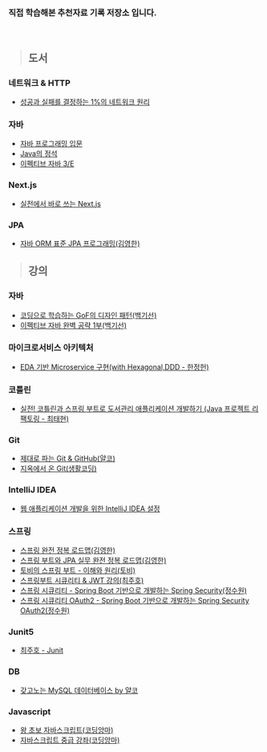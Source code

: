 ### 직접 학습해본 추천자료 기록 저장소 입니다.
<br>



> ## 도서

### 네트워크 & HTTP
- [성공과 실패를 결정하는 1%의 네트워크 원리](http://www.kyobobook.co.kr/product/detailViewKor.laf?ejkGb=KOR&mallGb=KOR&barcode=9788931556742&orderClick=LEa&Kc=)

### 자바
- [자바 프로그래밍 입문](https://product.kyobobook.co.kr/detail/S000001817902)
- [Java의 정석](http://www.kyobobook.co.kr/product/detailViewKor.laf?ejkGb=KOR&mallGb=KOR&barcode=9788994492032&orderClick=LEa&Kc=)
- [이펙티브 자바 3/E](https://product.kyobobook.co.kr/detail/S000001033066)

### Next.js
- [실전에서 바로 쓰는 Next.js](https://product.kyobobook.co.kr/detail/S000200619806)

### JPA
- [자바 ORM 표준 JPA 프로그래밍(김영한)](https://product.kyobobook.co.kr/detail/S000000935744)

> ## 강의

### 자바
- [코딩으로 학습하는 GoF의 디자인 패턴(백기선)](https://www.inflearn.com/course/%EB%94%94%EC%9E%90%EC%9D%B8-%ED%8C%A8%ED%84%B4#curriculum)
- [이펙티브 자바 완벽 공략 1부(백기선)](https://www.inflearn.com/course/%EC%9D%B4%ED%8E%99%ED%8B%B0%EB%B8%8C-%EC%9E%90%EB%B0%94-1#curriculum)

### 마이크로서비스 아키텍처
- [EDA 기반 Microservice 구현(with Hexagonal,DDD - 한정헌)](https://www.inflearn.com/course/eda%EA%B8%B0%EB%B0%98-%EB%A7%88%EC%9D%B4%ED%81%AC%EB%A1%9C%EC%84%9C%EB%B9%84%EC%8A%A4%EA%B5%AC%ED%98%84#curriculum)

### 코틀린
- [실전! 코틀린과 스프링 부트로 도서관리 애플리케이션 개발하기 (Java 프로젝트 리팩토링 - 최태현)](https://www.inflearn.com/course/java-to-kotlin-2#curriculum)

### Git
- [제대로 파는 Git & GitHub(얄코)](https://www.inflearn.com/course/%EC%A0%9C%EB%8C%80%EB%A1%9C-%ED%8C%8C%EB%8A%94-%EA%B9%83#curriculum)
- [지옥에서 온 Git(생활코딩)](https://www.inflearn.com/course/%EC%A7%80%EC%98%A5%EC%97%90%EC%84%9C-%EC%98%A8-git#curriculum)

### IntelliJ IDEA
- [웹 애플리케이션 개발을 위한 IntelliJ IDEA 설정](https://www.inflearn.com/course/%EC%9D%B8%ED%85%94%EB%A6%AC%EC%A0%9C%EC%9D%B4-%EC%9B%B9%EC%95%B1#curriculum)

### 스프링
- [스프링 완전 정복 로드맵(김영한)](https://www.inflearn.com/roadmaps/373)
- [스프링 부트와 JPA 실무 완전 정복 로드맵(김영한)](https://www.inflearn.com/roadmaps/149)
- [토비의 스프링 부트 - 이해와 원리(토비)](https://www.inflearn.com/course/%ED%86%A0%EB%B9%84-%EC%8A%A4%ED%94%84%EB%A7%81%EB%B6%80%ED%8A%B8-%EC%9D%B4%ED%95%B4%EC%99%80%EC%9B%90%EB%A6%AC#curriculum)
- [스프링부트 시큐리티 & JWT 강의(최주호)](https://www.inflearn.com/course/%EC%8A%A4%ED%94%84%EB%A7%81%EB%B6%80%ED%8A%B8-%EC%8B%9C%ED%81%90%EB%A6%AC%ED%8B%B0#curriculum)
- [스프링 시큐리티 - Spring Boot 기반으로 개발하는 Spring Security(정수원)](https://www.inflearn.com/course/%EC%BD%94%EC%96%B4-%EC%8A%A4%ED%94%84%EB%A7%81-%EC%8B%9C%ED%81%90%EB%A6%AC%ED%8B%B0#curriculum)
- [스프링 시큐리티 OAuth2 - Spring Boot 기반으로 개발하는 Spring Security OAuth2(정수원)](https://www.inflearn.com/course/%EC%A0%95%EC%88%98%EC%9B%90-%EC%8A%A4%ED%94%84%EB%A7%81-%EC%8B%9C%ED%81%90%EB%A6%AC%ED%8B%B0#curriculum)

### Junit5
- [ 최주호 - Junit](https://www.youtube.com/watch?v=kYqGAM2culU)

### DB
- [갖고노는 MySQL 데이터베이스 by 얄코](https://www.inflearn.com/course/%EC%96%84%EC%BD%94-%EB%A7%88%EC%9D%B4%EC%97%90%EC%8A%A4%ED%81%90%EC%97%98#curriculum)

### Javascript
- [왕 초보 자바스크립트(코딩앙마)](https://www.inflearn.com/course/%EC%99%95%EC%B4%88%EB%B3%B4-%EC%9E%90%EB%B0%94%EC%8A%A4%ED%81%AC%EB%A6%BD%ED%8A%B8#curriculum)
- [자바스크립트 중급 강좌(코딩앙마)](https://www.inflearn.com/course/%EC%9E%90%EB%B0%94%EC%8A%A4%ED%81%AC%EB%A6%BD%ED%8A%B8-%EC%A4%91%EA%B8%89#curriculum)
